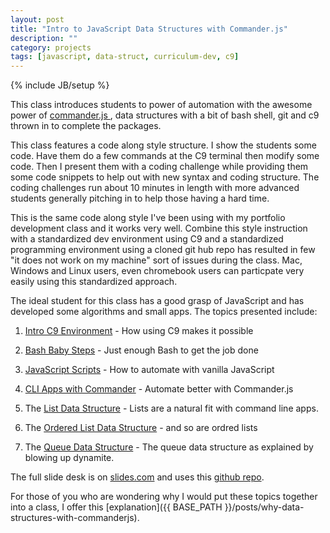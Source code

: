 ```yaml
---
layout: post
title: "Intro to JavaScript Data Structures with Commander.js"
description: ""
category: projects
tags: [javascript, data-struct, curriculum-dev, c9]
---
```

{% include JB/setup %}

This class introduces students to power of automation with the awesome power of [commander.js ](https://github.com/tj/commander.js/), data structures with a bit of bash shell, git and c9 thrown in to complete the packages.

This class features a code along style structure. I show the students some code. Have them do a few commands at the C9 terminal then modify some code. Then I present them with a coding challenge while providing them some code snippets to help out with new syntax and coding structure. The coding challenges run about 10 minutes in length with more advanced students generally pitching in to help those having a hard time.

This is the same code along style I've been using with my portfolio development class and it works very well. Combine this style instruction with a standardized dev environment using C9 and a standardized programming environment using a cloned git hub repo has resulted in few "it does not work on my machine" sort of issues during the class. Mac, Windows and Linux users, even chromebook users can particpate very easily using this standardized approach.

The ideal student for this class has a good grasp of JavaScript and has developed some algorithms and small apps. The topics presented include: 

1. [Intro C9 Environment](http://slides.com/ricmclaughlin/deck-11#/4) - How using C9 makes it possible

1. [Bash Baby Steps](http://slides.com/ricmclaughlin/deck-11#/6) - Just enough Bash to get the job done

1. [JavaScript Scripts](http://slides.com/ricmclaughlin/deck-11#/9) - How to automate with vanilla JavaScript

1. [CLI Apps with Commander](http://slides.com/ricmclaughlin/deck-11#/14) - Automate better with Commander.js

3. The [List Data Structure](http://slides.com/ricmclaughlin/deck-11#/17) - Lists are a natural fit with command line apps.

3. The [Ordered List Data Structure](http://slides.com/ricmclaughlin/deck-11#/21) - and so are ordred lists

4. The [Queue Data Structure](http://slides.com/ricmclaughlin/deck-11#/24) - The queue data structure as explained by blowing up dynamite.

The full slide desk is on [slides.com](http://slides.com/ricmclaughlin/deck-11#/) and uses this [github repo](https://github.com/ricmclaughlin/data_struct_commander_S1).

For those of you who are wondering why I would put these topics together into a class, I offer this [explanation]({{ BASE_PATH }}/posts/why-data-structures-with-commanderjs).
